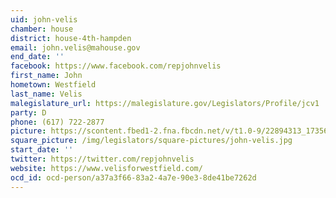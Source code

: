 ```yaml
---
uid: john-velis
chamber: house
district: house-4th-hampden
email: john.velis@mahouse.gov
end_date: ''
facebook: https://www.facebook.com/repjohnvelis
first_name: John
hometown: Westfield
last_name: Velis
malegislature_url: https://malegislature.gov/Legislators/Profile/jcv1
party: D
phone: (617) 722-2877
picture: https://scontent.fbed1-2.fna.fbcdn.net/v/t1.0-9/22894313_1735642299779475_6524822387304740483_n.jpg?_nc_cat=103&_nc_ht=scontent.fbed1-2.fna&oh=c572ca6c87adc31bd635020dade9654b&oe=5CC4DDFB
square_picture: /img/legislators/square-pictures/john-velis.jpg
start_date: ''
twitter: https://twitter.com/repjohnvelis
website: https://www.velisforwestfield.com/
ocd_id: ocd-person/a37a3f66-83a2-4a7e-90e3-8de41be7262d
---
```


